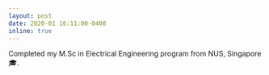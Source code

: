 ```yaml
---
layout: post
date: 2020-01 16:11:00-0400
inline: true
---
```


Completed my M.Sc in Electrical Engineering program from NUS, Singapore 🎓.

